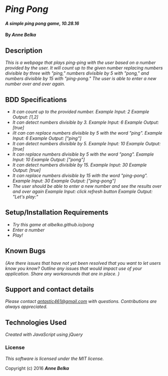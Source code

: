 # _Ping Pong_

#### _A simple ping pong game, 10.28.16_

#### By _**Anne Belka**_

## Description

_This is a webpage that plays ping-ping with the user based on a number provided by the user. It will count up to the given number replacing numbers divisible by three with "ping," numbers divisible by 5 with "pong," and numbers divisible by 15 with "ping-pong." The user is able to enter a new number over and over again._

## BDD Specifications

* _It can count up to the provided number.
    Example Input: 2
    Example Output: [1,2]_
* _It can detect numbers divisible by 3.
    Example Input: 6
    Example Output: [true]_
* _iIt can can replace numbers divisible by 5 with the word "ping".
    Example Input: 6
    Example Output: ["ping"]_
* _It can detect numbers divisible by 5.
    Example Input: 10
    Example Output: [true]_
* _It can replace numbers divisible by 5 with the word "pong".
    Example Input: 10
    Example Output: ["pong"]_
* _It can detect numbers divisible by 15.
    Example Input: 30
    Example Output: [true]_
* _It can replace numbers divisible by 15 with the word "ping-pong".
    Example Input: 30
    Example Output: ["ping-pong"]_
* _The user should be able to enter a new number and see the results    over and over again
    Example Input: click refresh button
    Example Output: "Let's play:"_

## Setup/Installation Requirements

* _Try this game at albelka.github.io/pong_
* _Enter a number_
* _Play!_

## Known Bugs

_{Are there issues that have not yet been resolved that you want to let users know you know?  Outline any issues that would impact use of your application.  Share any workarounds that are in place. }_

## Support and contact details

_Please contact antastic461@gmail.com with questions. Contributions are always appreciated._

## Technologies Used

_Created with JavaScript using jQuery_

### License

*This software is licensed under the MIT license.*

Copyright (c) 2016 **_Anne Belka_**
